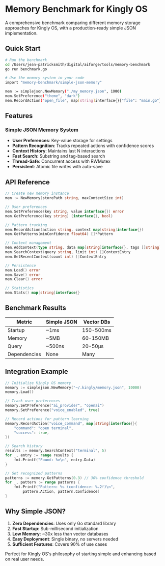 # Memory Benchmark for Kingly OS

A comprehensive benchmark comparing different memory storage approaches for Kingly OS, with a production-ready simple JSON implementation.

## Quick Start

```bash
# Run the benchmark
cd /Users/jean-patricksmith/digital/aiforge/tools/memory-benchmark
go run benchmark.go

# Use the memory system in your code
import "memory-benchmark/simple-json-memory"

mem := simplejson.NewMemory("./my_memory.json", 1000)
mem.SetPreference("theme", "dark")
mem.RecordAction("open_file", map[string]interface{}{"file": "main.go"})
```

## Features

### Simple JSON Memory System
- **User Preferences**: Key-value storage for settings
- **Pattern Recognition**: Tracks repeated actions with confidence scores
- **Context History**: Maintains last N interactions
- **Fast Search**: Substring and tag-based search
- **Thread-Safe**: Concurrent access with RWMutex
- **Persistent**: Atomic file writes with auto-save

## API Reference

```go
// Create new memory instance
mem := NewMemory(storePath string, maxContextSize int)

// User preferences
mem.SetPreference(key string, value interface{}) error
mem.GetPreference(key string) (interface{}, bool)

// Pattern tracking
mem.RecordAction(action string, context map[string]interface{})
mem.GetPatterns(minConfidence float64) []*Pattern

// Context management
mem.AddContext(type string, data map[string]interface{}, tags []string)
mem.SearchContext(query string, limit int) []ContextEntry
mem.GetRecentContext(count int) []ContextEntry

// Persistence
mem.Load() error
mem.Save() error
mem.Clear() error

// Statistics
mem.Stats() map[string]interface{}
```

## Benchmark Results

| Metric | Simple JSON | Vector DBs | 
|--------|-------------|------------|
| Startup | ~1ms | 150-500ms |
| Memory | ~5MB | 60-150MB |
| Query | ~500ns | 20-50μs |
| Dependencies | None | Many |

## Integration Example

```go
// Initialize Kingly OS memory
memory := simplejson.NewMemory("~/.kingly/memory.json", 10000)
memory.Load()

// Track user preferences
memory.SetPreference("ai_provider", "openai")
memory.SetPreference("voice_enabled", true)

// Record actions for pattern learning
memory.RecordAction("voice_command", map[string]interface{}{
    "command": "open terminal",
    "success": true,
})

// Search history
results := memory.SearchContext("terminal", 5)
for _, entry := range results {
    fmt.Printf("Found: %v\n", entry.Data)
}

// Get recognized patterns
patterns := memory.GetPatterns(0.3) // 30% confidence threshold
for _, pattern := range patterns {
    fmt.Printf("Pattern: %s (confidence: %.2f)\n", 
        pattern.Action, pattern.Confidence)
}
```

## Why Simple JSON?

1. **Zero Dependencies**: Uses only Go standard library
2. **Fast Startup**: Sub-millisecond initialization
3. **Low Memory**: ~30x less than vector databases
4. **Easy Deployment**: Single binary, no servers needed
5. **Sufficient Features**: Covers 90% of use cases

Perfect for Kingly OS's philosophy of starting simple and enhancing based on real user needs.